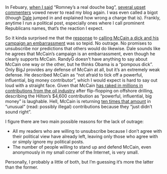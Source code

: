 In Febuary, [when I
said](http://devhawk.net/2008/02/11/morning-coffee-145/) “Romney’s a
real douche bag”, [several upset
commenters](http://devhawk.net/CommentView,guid,d88e8506-d669-41c3-a246-6da1865f9a2e.aspx#commentstart)
vowed never to read my blog again. I was even called a bigot (though
[Dale](http://halfmybrain.spaces.live.com/) jumped in and explained how
wrong a charge that is). Frankly, anytime I run a political post,
especially ones where I call prominent Republicans names, that’s the
reaction I expect.

So it kinda surprised me that the
[response](http://devhawk.net/CommentView,guid,be8c3c37-012b-499f-a1d2-1db86c5771b5.aspx#commentstart)
to [calling McCain a dick and his campaign an
embarrassment](http://devhawk.net/2008/08/01/mccains-dick-move-of-the-week/)
was so tepid. No outrage. No promises to unsubscribe nor predictions
that others would do likewise. Dale sounds like he agrees that McCain’s
campaign is an embarrassment, even though he clearly supports McCain.
RandyG doesn’t have anything to say about McCain one way or the other,
but he thinks Obama is a “pompous dick”. Only BigJ provides any defense
of McCain at all, but it’s an extremely weak defense. He described
McCain as “not afraid to tick off a powerful, influential, big money
contributor”, which I would expect is hard to say out loud with a
straight face. Given that McCain [has raked in millions in contributions
from the oil
industry](http://www.washingtonpost.com/wp-dyn/content/article/2008/07/26/AR2008072601891_pf.html)
after flip-flopping on offshore drilling, describing the Hilton’s
\$4,600 contribution as “powerful, influential, big money” is laughable.
Hell, McCain is returning [ten times that
amount](http://thecaucus.blogs.nytimes.com/2008/08/07/mccain-campaign-is-reviewing-donations/)
in “unusual” (read: possibly illegal) contributions because they “just
didn’t sound right”.

I figure there are two main possible reasons for the lack of outrage:

-   All my readers who are willing to unsubscribe because I don’t agree
    with their political view have already left, leaving only those who
    agree with or simply ignore my political posts.
-   The number of people willing to stand up and defend McCain, even
    anonymously in my small corner of the Internet, is very small.

Personally, I probably a little of both, but I’m guessing it’s more the
latter than the former.

